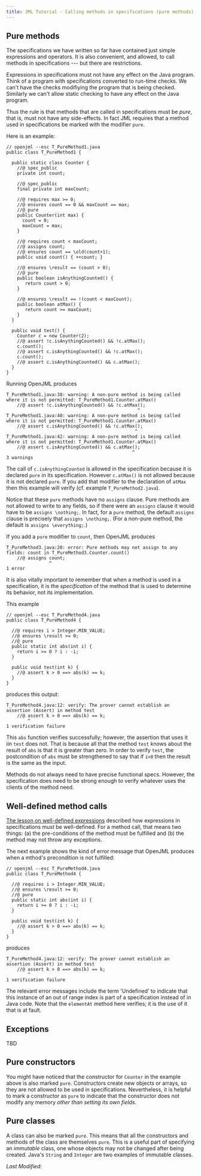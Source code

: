 ```yaml
---
title: JML Tutorial - Calling methods in specifications (pure methods)
---
```


## Pure methods

The specifications we have written so far have contained just simple
expressions and operators. It is also convenient, and allowed, to call
methods in specifications --- but there are restrictions.

Expressions in specifications must not have any effect on the Java program.
Think of a program with specifications converted to run-time checks. We
can't have the checks modifiying the program that is being checked.
Similarly we can't allow static checking to have any effect on the Java program.

Thus the rule is that methods that are called in specifications must be 
_pure_, that is, must not have any side-effects. In fact JML requires that 
a method used in specifications be marked with the modifier `pure`.

Here is an example:
```
// openjml --esc T_PureMethod1.java
public class T_PureMethod1 {

  public static class Counter {
    //@ spec_public
    private int count;

    //@ spec_public
    final private int maxCount;

    //@ requires max >= 0;
    //@ ensures count == 0 && maxCount == max;
    //@ pure
    public Counter(int max) {
      count = 0;
      maxCount = max;
    }

    //@ requires count < maxCount;
    //@ assigns count;
    //@ ensures count == \old(count+1);
    public void count() { ++count; }

    //@ ensures \result == (count > 0);
    //@ pure
    public boolean isAnythingCounted() {
       return count > 0;
    }

    //@ ensures \result == !(count < maxCount);
    public boolean atMax() {
       return count >= maxCount;
    }
  }

  public void test() {
    Counter c = new Counter(2);
    //@ assert !c.isAnythingCounted() && !c.atMax();
    c.count();
    //@ assert c.isAnythingCounted() && !c.atMax();
    c.count();
    //@ assert c.isAnythingCounted() && c.atMax();
  }
}
```
Running OpenJML produces
```
T_PureMethod1.java:38: warning: A non-pure method is being called where it is not permitted: T_PureMethod1.Counter.atMax()
    //@ assert !c.isAnythingCounted() && !c.atMax();
                                                 ^
T_PureMethod1.java:40: warning: A non-pure method is being called where it is not permitted: T_PureMethod1.Counter.atMax()
    //@ assert c.isAnythingCounted() && !c.atMax();
                                                ^
T_PureMethod1.java:42: warning: A non-pure method is being called where it is not permitted: T_PureMethod1.Counter.atMax()
    //@ assert c.isAnythingCounted() && c.atMax();
                                               ^
3 warnings
```

The call of `c.isAnythingCounted` is allowed in the specification because
it is declared `pure` in its specification. However
`c.atMax()` is not allowed because it is not declared `pure`.
If you add that modifier to the declaration of `atMax` then this example will
verify (cf. example `T_PureMethod2.java`).

Notice that these `pure` methods have no `assigns` clause. Pure methods are
not allowed to write to any fields, so if there were an `assigns` clause
it would have to be `assigns \nothing;`. In fact, for a `pure` method,
the default `assigns` clause is precisely that `assigns \nothing;`.
(For a non-pure method, the default is `assigns \everything;`.)

If you add a `pure` modifier to `count`, then OpenJML produces
```
T_PureMethod3.java:20: error: Pure methods may not assign to any fields: count in T_PureMethod3.Counter.count()
    //@ assigns count;
                ^
1 error
```

It is also vitally important to remember that when a method is used in a
specification, it is the _specification_ of the method that is used to 
determine its behavior, not its implementation.

This example
```
// openjml --esc T_PureMethod4.java
public class T_PureMethod4 {

  //@ requires i > Integer.MIN_VALUE;
  //@ ensures \result >= 0;
  //@ pure
  public static int abs(int i) {
    return i >= 0 ? i : -i;
  }

  public void test(int k) {
    //@ assert k > 0 ==> abs(k) == k;
  }
}
```
produces this output:
```
T_PureMethod4.java:12: verify: The prover cannot establish an assertion (Assert) in method test
    //@ assert k > 0 ==> abs(k) == k;
        ^
1 verification failure
```
This `abs` function verifies successfully; however, the assertion that uses it
iin `test` does not. That is because all that the method `test` knows about the result of
`abs` is that it is greater than zero. In order to verify `test`, the 
postcondition of `abs` must be strengthened to say that if `i>0` then the
result is the same as the input. 

Methods do not always need to have precise functional specs. However, the
specification does need to be strong enough to verify whatever uses the
clients of the method need.

## Well-defined method calls

[The lesson on well-defined expressions](TBD) described how expressions in
specifications must be well-defined. For a method call, that means two things:
(a) the pre-conditions of the method must be fulfilled and (b) the method may
not throw any exceptions.

The next example shows the kind of error message that OpenJML produces when 
a mthod's precondition is not fulfilled:
```
// openjml --esc T_PureMethod4.java
public class T_PureMethod4 {

  //@ requires i > Integer.MIN_VALUE;
  //@ ensures \result >= 0;
  //@ pure
  public static int abs(int i) {
    return i >= 0 ? i : -i;
  }

  public void test(int k) {
    //@ assert k > 0 ==> abs(k) == k;
  }
}
```
produces
```
T_PureMethod4.java:12: verify: The prover cannot establish an assertion (Assert) in method test
    //@ assert k > 0 ==> abs(k) == k;
        ^
1 verification failure
```
The relevant error messages include the term 'Undefined' to indicate that this
instance of an out of range index is part of a specification instead of in
Java code. Note that the `elementAt` method here verifies; it is the use of
it that is at fault.

## Exceptions

TBD

## Pure constructors
You might have noticed that the constructor for `Counter` in the example
above is also marked `pure`. Constructors create new objects or arrays, so they are not allowed to be used in specifications. Nevertheless, it is helpful to 
mark a constructor as `pure` to indicate that the constructor does not modify any memory _other than setting its own fields_.

## Pure classes
A class can also be marked `pure`. This means that all the constructors and
methods of the class are themselves `pure`. This is a useful part of 
specifying an _immutable_ class, one whose objects may not be changed after
being created. Java's `String` and `Integer` are two examples of immutable classes.


<i>Last Modified: <script type="text/javascript"> document.write(new Date(document.lastModified).toUTCString())</script></i>
